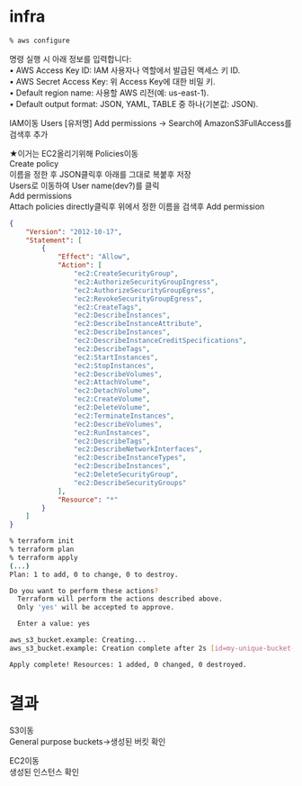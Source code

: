 # infra

```bash
% aws configure
```
명령 실행 시 아래 정보를 입력합니다:  
•	AWS Access Key ID: IAM 사용자나 역할에서 발급된 액세스 키 ID.  
•	AWS Secret Access Key: 위 Access Key에 대한 비밀 키.  
•	Default region name: 사용할 AWS 리전(예: us-east-1).  
•	Default output format: JSON, YAML, TABLE 중 하나(기본값: JSON).



IAM이동
Users
[유저명]
Add permissions -> Search에 AmazonS3FullAccess를 검색후 추가  

★이거는 EC2올리기위해
Policies이동  
Create policy  
이름을 정한 후 JSON클릭후 아래를 그대로 복붙후 저장  
Users로 이동하여 User name(dev?)를 클릭  
Add permissions  
Attach policies directly클릭후 위에서 정한 이름을 검색후 Add permission  
```json
{
    "Version": "2012-10-17",
    "Statement": [
        {
            "Effect": "Allow",
            "Action": [
                "ec2:CreateSecurityGroup",
                "ec2:AuthorizeSecurityGroupIngress",
                "ec2:AuthorizeSecurityGroupEgress",
                "ec2:RevokeSecurityGroupEgress",
                "ec2:CreateTags",
                "ec2:DescribeInstances",
                "ec2:DescribeInstanceAttribute",
                "ec2:DescribeInstances",
                "ec2:DescribeInstanceCreditSpecifications",
                "ec2:DescribeTags",
                "ec2:StartInstances",
                "ec2:StopInstances",
                "ec2:DescribeVolumes",
                "ec2:AttachVolume",
                "ec2:DetachVolume",
                "ec2:CreateVolume",
                "ec2:DeleteVolume",
                "ec2:TerminateInstances",
                "ec2:DescribeVolumes",
                "ec2:RunInstances",
                "ec2:DescribeTags",
                "ec2:DescribeNetworkInterfaces",
                "ec2:DescribeInstanceTypes",
                "ec2:DescribeInstances",
                "ec2:DeleteSecurityGroup",
                "ec2:DescribeSecurityGroups"
            ],
            "Resource": "*"
        }
    ]
}
```


```bash
% terraform init
% terraform plan
% terraform apply
(...)
Plan: 1 to add, 0 to change, 0 to destroy.

Do you want to perform these actions?
  Terraform will perform the actions described above.
  Only 'yes' will be accepted to approve.

  Enter a value: yes

aws_s3_bucket.example: Creating...
aws_s3_bucket.example: Creation complete after 2s [id=my-unique-bucket-name-143-adf-ggads2245]

Apply complete! Resources: 1 added, 0 changed, 0 destroyed.
```

# 결과
S3이동  
General purpose buckets->생성된 버킷 확인  

EC2이동  
생성된 인스턴스 확인  
